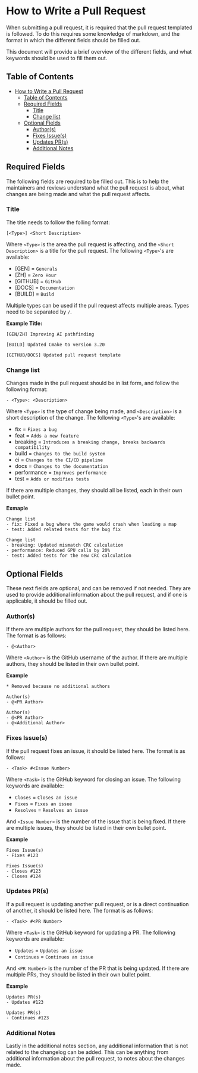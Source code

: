 # How to Write a Pull Request
When submitting a pull request, it is required that the pull request templated is followed. To do this requires some knowledge of markdown, and the format in which the different fields should be filled out. 

This document will provide a brief overview of the different fields, and what keywords should be used to fill them out.

## Table of Contents
- [How to Write a Pull Request](#how-to-write-a-pull-request)
  - [Table of Contents](#table-of-contents)
  - [Required Fields](#required-fields)
    - [Title](#title)
    - [Change list](#change-list)
  - [Optional Fields](#optional-fields)
    - [Author(s)](#authors)
    - [Fixes Issue(s)](#fixes-issues)
    - [Updates PR(s)](#updates-prs)
    - [Additional Notes](#additional-notes)


## Required Fields
The following fields are required to be filled out. This is to help the maintainers and reviews understand what the pull request is about, what changes are being made and what the pull request affects.


### Title
The title needs to follow the folling format:
```
[<Type>] <Short Description>
```
Where `<Type>` is the area the pull request is affecting, and the `<Short Description>` is a title for the pull request. The following `<Type>`'s are available:
- [GEN] = `Generals`
- [ZH] = `Zero Hour`
- [GITHUB] = `GitHub`
- [DOCS] = `Documentation`
- [BUILD] = `Build`

Multiple types can be used if the pull request affects multiple areas. Types need to be separated by `/`.

**Example Title:**
```
[GEN/ZH] Improving AI pathfinding
```
```
[BUILD] Updated Cmake to version 3.20
```
```
[GITHUB/DOCS] Updated pull request template
```


### Change list
Changes made in the pull request should be in list form, and follow the following format:
```
- <Type>: <Description>
```
Where `<Type>` is the type of change being made, and `<Description>` is a short description of the change. The following `<Type>`'s are available:
- fix = `Fixes a bug`
- feat = `Adds a new feature`
- breaking = `Introduces a breaking change, breaks backwards compatibility`
- build = `Changes to the build system`
- ci = `Changes to the CI/CD pipeline`
- docs = `Changes to the documentation`
- performance = `Improves performance`
- test = `Adds or modifies tests`

If there are multiple changes, they should all be listed, each in their own bullet point.

**Exmaple**
```
Change list
- fix: Fixed a bug where the game would crash when loading a map
- test: Added related tests for the bug fix
```
```
Change list
- breaking: Updated mismatch CRC calculation
- performance: Reduced GPU calls by 20%
- test: Added tests for the new CRC calculation
```

## Optional Fields
These next fields are optional, and can be removed if not needed. They are used to provide additional information about the pull request, and if one is applicable, it should be filled out.

### Author(s)
If there are multiple authors for the pull request, they should be listed here. The format is as follows:
```
- @<Author>
```
Where `<Author>` is the GitHub username of the author. If there are multiple authors, they should be listed in their own bullet point.

**Example**
```
* Removed because no additional authors
```
```
Author(s)
- @<PR Author>
```
```
Author(s)
- @<PR Author>
- @<Additional Author>
```

### Fixes Issue(s)
If the pull request fixes an issue, it should be listed here. The format is as follows:
```
- <Task> #<Issue Number>
```
Where `<Task>` is the GitHub keyword for closing an issue. The following keywords are available:
- `Closes` = `Closes an issue`
- `Fixes` = `Fixes an issue`
- `Resolves` = `Resolves an issue`

And `<Issue Number>` is the number of the issue that is being fixed. If there are multiple issues, they should be listed in their own bullet point.

**Example**
```
Fixes Issue(s)
- Fixes #123
```
```
Fixes Issue(s)
- Closes #123
- Closes #124
```

### Updates PR(s)
If a pull request is updating another pull request, or is a direct continuation of another, it should be listed here. The format is as follows:
```
- <Task> #<PR Number>
```
Where `<Task>` is the GitHub keyword for updating a PR. The following keywords are available:
- `Updates` = `Updates an issue`
- `Continues` = `Continues an issue`

And `<PR Number>` is the number of the PR that is being updated. If there are multiple PRs, they should be listed in their own bullet point.

**Example**
```
Updates PR(s)
- Updates #123
```
```
Updates PR(s)
- Continues #123
```

### Additional Notes
Lastly in the additional notes section, any additional information that is not related to the changelog can be added. This can be anything from additional information about the pull request, to notes about the changes made.